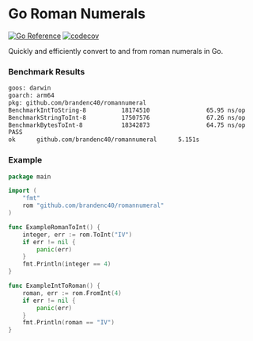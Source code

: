 # Go Roman Numerals

[![Go Reference](https://pkg.go.dev/badge/github.com/brandenc40/romannumeral.svg)](https://pkg.go.dev/github.com/brandenc40/romannumeral)
[![codecov](https://codecov.io/gh/brandenc40/romannumeral/branch/master/graph/badge.svg?token=AS7IBSTE36)](https://codecov.io/gh/brandenc40/romannumeral)
    
Quickly and efficiently convert to and from roman numerals in Go.

### Benchmark Results

```sh
goos: darwin
goarch: arm64
pkg: github.com/brandenc40/romannumeral
BenchmarkIntToString-8          18174510                65.95 ns/op           24 B/op          2 allocs/op
BenchmarkStringToInt-8          17507576                67.26 ns/op            0 B/op          0 allocs/op
BenchmarkBytesToInt-8           18342873                64.75 ns/op            0 B/op          0 allocs/op
PASS
ok      github.com/brandenc40/romannumeral      5.151s
```

### Example

```go
package main

import (
	"fmt"
	rom "github.com/brandenc40/romannumeral"
)

func ExampleRomanToInt() {
	integer, err := rom.ToInt("IV")
	if err != nil {
		panic(err)
	}
	fmt.Println(integer == 4)
}

func ExampleIntToRoman() {
	roman, err := rom.FromInt(4)
	if err != nil {
		panic(err)
	}
	fmt.Println(roman == "IV")
}
```
